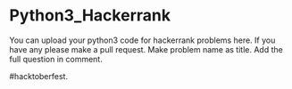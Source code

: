 # Python3_Hackerrank

You can upload your python3 code for hackerrank problems here.
If you have any please make a pull request.
Make problem name as title.
Add the full question in comment. 

#hacktoberfest.

